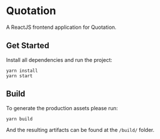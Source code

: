 # Quotation

A ReactJS frontend application for Quotation.

## Get Started

Install all dependencies and run the project:

```
yarn install
yarn start
```


## Build

To generate the production assets please run:

```
yarn build
```

And the resulting artifacts can be found at the `/build/` folder.